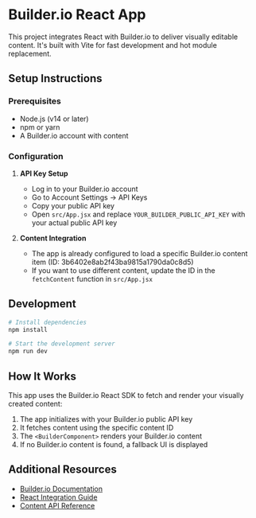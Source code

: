 # Builder.io React App

This project integrates React with Builder.io to deliver visually editable content. It's built with Vite for fast development and hot module replacement.

## Setup Instructions

### Prerequisites
- Node.js (v14 or later)
- npm or yarn
- A Builder.io account with content

### Configuration

1. **API Key Setup**
   - Log in to your Builder.io account
   - Go to Account Settings → API Keys
   - Copy your public API key
   - Open `src/App.jsx` and replace `YOUR_BUILDER_PUBLIC_API_KEY` with your actual public API key

2. **Content Integration**
   - The app is already configured to load a specific Builder.io content item (ID: 3b6402e8ab2f43ba9815a1790da0c8d5)
   - If you want to use different content, update the ID in the `fetchContent` function in `src/App.jsx`

## Development

```bash
# Install dependencies
npm install

# Start the development server
npm run dev
```

## How It Works

This app uses the Builder.io React SDK to fetch and render your visually created content:

1. The app initializes with your Builder.io public API key
2. It fetches content using the specific content ID
3. The `<BuilderComponent>` renders your Builder.io content
4. If no Builder.io content is found, a fallback UI is displayed

## Additional Resources

- [Builder.io Documentation](https://www.builder.io/c/docs/intro)
- [React Integration Guide](https://www.builder.io/c/docs/getting-started-with-react)
- [Content API Reference](https://www.builder.io/c/docs/content-api-reference)
